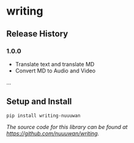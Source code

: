 
# writing

## Release History

### 1.0.0
* Translate text and translate MD
* Convert MD to Audio and Video

...

## Setup and Install

```
pip install writing-nuuuwan
```

*The source code for this library can be found at https://github.com/nuuuwan/writing.*
